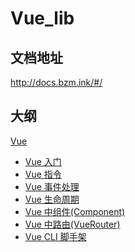 # Vue_lib

## 文档地址

http://docs.bzm.ink/#/

## 大纲

[Vue](https://docs.bzm.ink/#/document/前端/)

- [Vue 入门](https://docs.bzm.ink/#/document/前端/Vue/Vue入门)
- [Vue 指令](https://docs.bzm.ink/#/document/前端/Vue/Vue指令)
- [Vue 事件处理](https://docs.bzm.ink/#/document/前端/Vue/Vue事件处理)
- [Vue 生命周期](https://docs.bzm.ink/#/document/前端/Vue/Vue生命周期)
- [Vue 中组件(Component)](https://docs.bzm.ink/#/document/前端/Vue/Vue中组件(Component))
- [Vue 中路由(VueRouter)](https://docs.bzm.ink/#/document/前端/Vue/Vue中路由(VueRouter))
- [Vue CLI 脚手架](https://docs.bzm.ink/#/document/前端/Vue/VueCLI脚手架)



